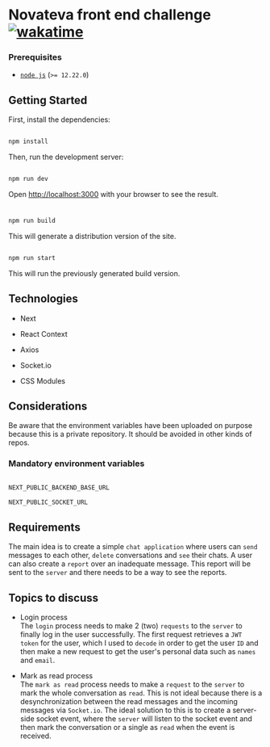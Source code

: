 # Novateva front end challenge [![wakatime](https://wakatime.com/badge/user/b9d25ba3-da9c-44da-9a0b-bd8bb81c6074/project/ab4cad2c-ffe2-4011-9b32-78503a9f3547.svg)](https://wakatime.com/badge/user/b9d25ba3-da9c-44da-9a0b-bd8bb81c6074/project/ab4cad2c-ffe2-4011-9b32-78503a9f3547)

### Prerequisites

- [`node js`](https://nodejs.org/en/) (`>= 12.22.0`)

## Getting Started

First, install the dependencies:

```bash

npm install

```

Then, run the development server:

```bash

npm run dev

```

Open [http://localhost:3000](http://localhost:3000) with your browser to see the result.

###

```bash

npm run build

```

This will generate a distribution version of the site.

```bash

npm run start

```

This will run the previously generated build version.

## Technologies

- Next

- React Context

- Axios

- Socket.io

- CSS Modules

## Considerations

Be aware that the environment variables have been uploaded on purpose because this is a private repository. It should be avoided in other kinds of repos.

### Mandatory environment variables

```bash

NEXT_PUBLIC_BACKEND_BASE_URL

NEXT_PUBLIC_SOCKET_URL

```

## Requirements

The main idea is to create a simple `chat application` where users can `send` messages to each other, `delete` conversations and `see` their chats.
A user can also create a `report` over an inadequate message. This report will be sent to the `server` and there needs to be a way to see the reports.

## Topics to discuss

- Login process\
  The `login` process needs to make 2 (two) `requests` to the `server` to finally log in the user successfully. The first request retrieves a `JWT token` for the user, which I used to `decode` in order to get the user `ID` and then make a new request to get the user's personal data such as `names` and `email`.

- Mark as read process\
  The `mark as read` process needs to make a `request` to the `server` to mark the whole conversation as `read`. This is not ideal because there is a desynchronization between the read messages and the incoming messages via `Socket.io`.
  The ideal solution to this is to create a server-side socket event, where the `server` will listen to the socket event and then mark the conversation or a single as `read` when the event is received.
